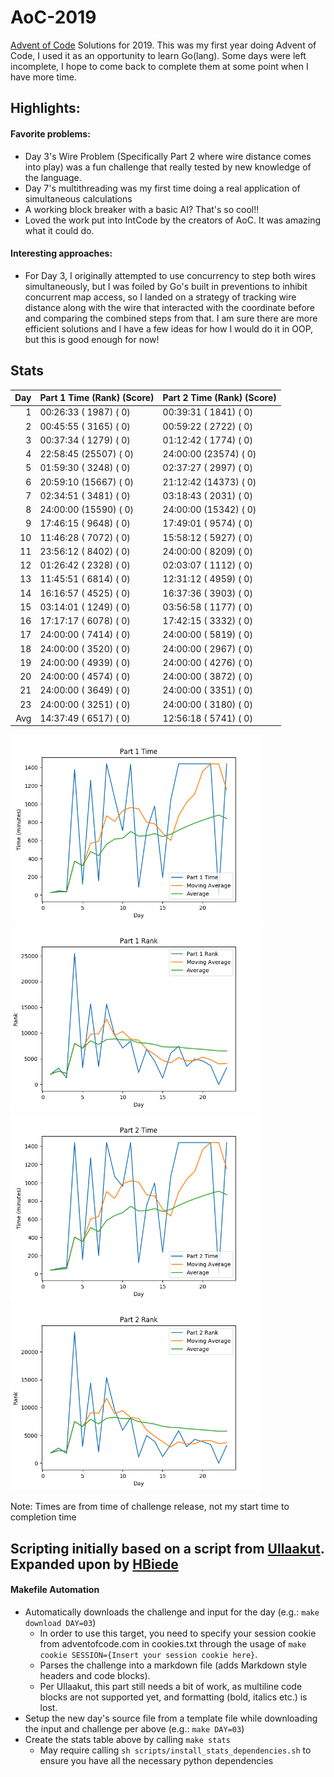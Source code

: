 # AoC-2019
[Advent of Code](adventofcode.com) Solutions for 2019. This was my first year doing Advent of Code, I used it as an opportunity to learn Go(lang).
Some days were left incomplete, I hope to come back to complete them at some point when I have more time.

## Highlights:

#### Favorite problems:

* Day 3's Wire Problem (Specifically Part 2 where wire distance comes into play) was a fun challenge that really tested by new knowledge of
the language. 
* Day 7's multithreading was my first time doing a real application of simultaneous calculations
* A working block breaker with a basic AI? That's so cool!!
* Loved the work put into IntCode by the creators of AoC. It was amazing what it could do.

#### Interesting approaches:

* For Day 3, I originally attempted to use concurrency to step both wires simultaneously, but I was foiled by Go's built in preventions to 
inhibit concurrent map access, so I landed on a strategy of tracking wire distance along with the wire that interacted with the coordinate
before and comparing the combined steps from that. I am sure there are more efficient solutions and I have a few ideas for how I would do
it in OOP, but this is good enough for now!

## Stats
| Day | Part 1 Time (Rank) (Score) | Part 2 Time (Rank) (Score) |
|----:|----------------------------|----------------------------|
|   1 | 00:26:33 ( 1987) (  0)     | 00:39:31 ( 1841) (  0)     |
|   2 | 00:45:55 ( 3165) (  0)     | 00:59:22 ( 2722) (  0)     |
|   3 | 00:37:34 ( 1279) (  0)     | 01:12:42 ( 1774) (  0)     |
|   4 | 22:58:45 (25507) (  0)     | 24:00:00 (23574) (  0)     |
|   5 | 01:59:30 ( 3248) (  0)     | 02:37:27 ( 2997) (  0)     |
|   6 | 20:59:10 (15667) (  0)     | 21:12:42 (14373) (  0)     |
|   7 | 02:34:51 ( 3481) (  0)     | 03:18:43 ( 2031) (  0)     |
|   8 | 24:00:00 (15590) (  0)     | 24:00:00 (15342) (  0)     |
|   9 | 17:46:15 ( 9648) (  0)     | 17:49:01 ( 9574) (  0)     |
|  10 | 11:46:28 ( 7072) (  0)     | 15:58:12 ( 5927) (  0)     |
|  11 | 23:56:12 ( 8402) (  0)     | 24:00:00 ( 8209) (  0)     |
|  12 | 01:26:42 ( 2328) (  0)     | 02:03:07 ( 1112) (  0)     |
|  13 | 11:45:51 ( 6814) (  0)     | 12:31:12 ( 4959) (  0)     |
|  14 | 16:16:57 ( 4525) (  0)     | 16:37:36 ( 3903) (  0)     |
|  15 | 03:14:01 ( 1249) (  0)     | 03:56:58 ( 1177) (  0)     |
|  16 | 17:17:17 ( 6078) (  0)     | 17:42:15 ( 3332) (  0)     |
|  17 | 24:00:00 ( 7414) (  0)     | 24:00:00 ( 5819) (  0)     |
|  18 | 24:00:00 ( 3520) (  0)     | 24:00:00 ( 2967) (  0)     |
|  19 | 24:00:00 ( 4939) (  0)     | 24:00:00 ( 4276) (  0)     |
|  20 | 24:00:00 ( 4574) (  0)     | 24:00:00 ( 3872) (  0)     |
|  21 | 24:00:00 ( 3649) (  0)     | 24:00:00 ( 3351) (  0)     |
|  23 | 24:00:00 ( 3251) (  0)     | 24:00:00 ( 3180) (  0)     |
| Avg | 14:37:49 ( 6517) (  0)     | 12:56:18 ( 5741) (  0)     |


<img alt="Part 1 Time Stats" src="statsImages/part1time.png" width=400> <img alt="Part 1 Rank" src="statsImages/part1rank.png" width=400>
<img alt="Part 2 Time Stats" src="statsImages/part2time.png" width=400> <img alt="Part 2 Rank" src="statsImages/part2rank.png" width=400>

Note: Times are from time of challenge release, not my start time to completion time

## Scripting initially based on a script from [Ullaakut](https://github.com/Ullaakut/aoc19). Expanded upon by [HBiede](https://github.com/Ullaakut/hbiede)
#### Makefile Automation
* Automatically downloads the challenge and input for the day (e.g.: `make download DAY=03`)
  * In order to use this target, you need to specify your session cookie from adventofcode.com in cookies.txt through the usage of `make cookie SESSION={Insert your session cookie here}`.
  * Parses the challenge into a markdown file (adds Markdown style headers and code blocks).
  * Per Ullaakut, this part still needs a bit of work, as multiline code blocks are not supported yet, and formatting (bold, italics etc.) is lost.
* Setup the new day's source file from a template file while downloading the input and challenge per above (e.g.: `make DAY=03`)
* Create the stats table above by calling `make stats`
  * May require calling `sh scripts/install_stats_dependencies.sh` to ensure you have all the necessary python dependencies
